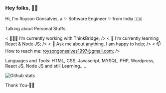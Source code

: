### Hey folks, 👋🏽

Hi, I'm Royson Gonsalves, a ✨ Software Engineer ✨ from India 🇮🇳 

Talking about Personal Stuffs:

< 👨🏽‍💻 I’m currently working with ThinkBridge; />
< 🌱 I’m currently learning React & Node JS; />
< 💬 Ask me about anything, I am happy to help; />
< 📫 How to reach me: roysongonsalves1997@gmail.com; />

Languages and Tools:
HTML, CSS, Javascript, MYSQL, PHP, Wordpress, React JS, Node JS and still Learning.....

![Github stats](https://github-readme-stats.vercel.app/api?username=royson-1997&theme=highcontrast&show_icons=true&count_private=true)

Thank You-🙏🏼
